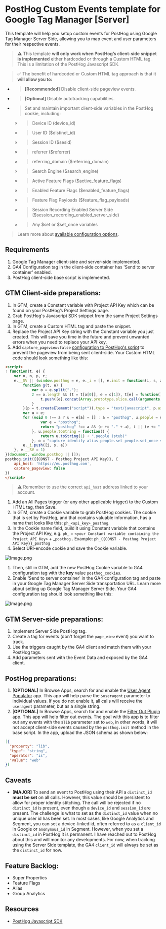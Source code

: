 # PostHog Custom Events template for Google Tag Manager [Server]

This template will help you setup custom events for PostHog using Google Tag Manager Server Side, allowing you to map event and user parameters for their respective events.

> **⚠️** This template **will only work when PostHog’s client-side snippet is implemented** either hardcoded or through a Custom HTML tag. This is a limitation of the PostHog Javascript SDK.

> ✅ The benefit of hardcoded or Custom HTML tag approach is that it **will allow you to:**

- > **[Recommended]** Disable client-side pageview events.
- > **[Optional]** Disable autotracking capabilities.
- > Set and maintain important client-side variables in the PostHog cookie, including:
   - > Device ID (device_id)
   - > User ID ($distinct_id)
   - > Session ID ($sesid)
   - > referrer ($referrer)
   - > referring_domain ($referring_domain)
   - > Search Engine ($search_engine)
   - > Active Feature Flags ($active_feature_flags)
   - > Enabled Feature Flags ($enabled_feature_flags)
   - > Feature Flag Payloads ($feature_flag_payloads)
   - > Session Recording Enabled Server Side ($session_recording_enabled_server_side)
   - > Any $set or $set_once variables

> Learn more about [available configuration options](https://posthog.com/docs/integrate/client/js#config).

## Requirements

1. Google Tag Manager client-side and server-side implemented.
2. GA4 Configuration tag in the client-side container has 'Send to server container' enabled.
3. PostHog client-side base script is implemented.

## GTM Client-side preparations:

1. In GTM, create a Constant variable with Project API Key which can be found on your PostHog’s Project Settings page.
2. Grab PostHog's Javascript SDK snippet from the same Project Settings page.
3. In GTM, create a Custom HTML tag and paste the snippet.
4. Replace the Project API Key string with the Constant variable you just created. This will save you time in the future and prevent unwanted errors when you need to replace your API key.
5. Add `capture_pageview:false` [configuration to PostHog's script](https://posthog.com/docs/integrate/client/js#config) to prevent the pageview from being sent client-side. Your Custom HTML code should look something like this:

```html
<script>
! function(t, e) {
    var o, n, p, r;
    e.__SV || (window.posthog = e, e._i = [], e.init = function(i, s, a) {
        function g(t, e) {
            var o = e.split(".");
            2 == o.length && (t = t[o[0]], e = o[1]), t[e] = function() {
                t.push([e].concat(Array.prototype.slice.call(arguments, 0)))
            }
        }(p = t.createElement("script")).type = "text/javascript", p.async = !0, p.src = s.api_host + "/static/array.js", (r = t.getElementsByTagName("script")[0]).parentNode.insertBefore(p, r);
        var u = e;
        for (void 0 !== a ? u = e[a] = [] : a = "posthog", u.people = u.people || [], u.toString = function(t) {
                var e = "posthog";
                return "posthog" !== a && (e += "." + a), t || (e += " (stub)"), e
            }, u.people.toString = function() {
                return u.toString(1) + ".people (stub)"
            }, o = "capture identify alias people.set people.set_once set_config register register_once unregister opt_out_capturing has_opted_out_capturing opt_in_capturing reset isFeatureEnabled onFeatureFlags".split(" "), n = 0; n < o.length; n++) g(u, o[n]);
        e._i.push([i, s, a])
    }, e.__SV = 1)
}(document, window.posthog || []);
posthog.init({{CONST - Posthog Project API Key}}, {
    api_host: 'https://eu.posthog.com',
    capture_pageview: false
})
</script>
```

   > ⚠️ Remember to use the correct `api_host` address linked to your account.

1. Add an All Pages trigger (or any other applicable trigger) to the Custom HTML tag, then Save.
2. In GTM, create a Cookie variable to grab PostHog cookies. The cookie that is set by PostHog, and that contains valuable information, has a name that looks like this: `ph_<api_key>_posthog`.
3. In the Cookie name field, build it using Constant variable that contains the Project API Key, e.g. `ph_` + `<your Constant variable containing the Project API Key>` + _`posthog` .
Example: `ph_{{CONST - Posthog Project API Key}}_posthog`
4. Select URI-encode cookie and save the Cookie variable.

![Image.png](https://res.craft.do/user/full/943950fe-7c34-f4b6-4c10-6b6a92590926/doc/3339FFD8-0290-4458-8227-BA4C0F2CCB7B/10CB5655-5FBA-4EEF-8BCC-3DB05579E790_2/RtK39cPuxyjdKrie3jra30DFmE3T15xG5eOFDCZy73Uz/Image.png)

1. Then, still in GTM, add the new PostHog Cookie variable to GA4 configuration tag with the **key** value `posthog_cookies`.
2. Enable 'Send to server container' in the GA4 configuration tag and paste in your Google Tag Manager Server Side transportation URL. Learn more about setting up Google Tag Manager Server Side. Your GA4 configuration tag should look something like this:

![Image.png](https://res.craft.do/user/full/943950fe-7c34-f4b6-4c10-6b6a92590926/doc/3339FFD8-0290-4458-8227-BA4C0F2CCB7B/9469DEDA-93E4-4261-9C46-5EF4ED3B9521_2/lPYEiW63tQIsT30VYHRfNlmmmP46EE2MgfpJOpXXc4kz/Image.png)

## GTM Server-side preparations:

1. Implement Server Side PostHog tag.
2. Create a tag for events (don't forget the `page_view` event) you want to track.
3. Use the triggers caught by the GA4 client and match them with your PostHog tags.
4. Add parameters sent with the Event Data and exposed by the GA4 client.

## PostHog preparations:

1. **[OPTIONAL]** In Browse Apps, search for and enable the [User Agent Populator](https://posthog.com/docs/apps/user-agent-populator) app. This app will help parse the `$useragent` parameter to individual values. If you do not enable it, all calls will receive the `useragent` parameter, but as a single string.
2. **[OPTIONAL]** In Browse Apps, search for and enable the [Filter Out Plugin](https://posthog.com/docs/apps/filter-out) app. This app will help filter out events. The goal with this app is to filter out any events with the `$lib` parameter set to `web`, in other words, it will not accept client-side events caused by the `posthog.init` method in the base script. In the app, upload the JSON schema as shown below:

```json
[{  
  "property": "lib",  
  "type": "string",  
  "operator": "is",  
  "value": "web"
}]
```

## Caveats

- **[MAJOR]** To send an event to PostHog using their API a `distinct_id` **must be set** on all calls. However, this value should be persistent to allow for proper identity stitching. The call will be rejected if no `distinct_id` is present, even though a `device_id` and `session_id` are present. The challenge is what to set as the `distinct_id` value when no unique user id has been set. In most cases, like Google Analytics and Segment, you can set a device-linked id, often referred to as a `client_id` in Google or `anonymous_id` in Segment. However, when you set a `distinct_id` in PostHog it is permanent. I have reached out to PostHog about this and will monitor any developments. For now, when tracking using the Server Side template, the GA4 `client_id` will always be set as the `distinct_id` for now.

## Feature Backlog:

- Super Properties
- Feature Flags
- Alias
- Group Analytics

## Resources

- [PostHog Javascript SDK](https://posthog.com/docs/integrate/client/js)

